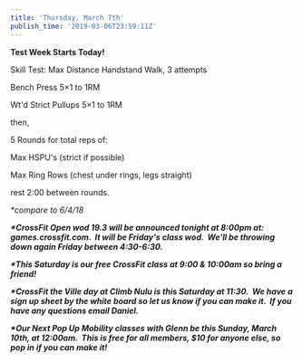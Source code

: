 ```yaml
---
title: 'Thursday, March 7th'
publish_time: '2019-03-06T23:59:11Z'
---
```


**Test Week Starts Today!**

Skill Test: Max Distance Handstand Walk, 3 attempts

Bench Press 5×1 to 1RM

Wt'd Strict Pullups 5×1 to 1RM

then,

5 Rounds for total reps of:

Max HSPU's (strict if possible)

Max Ring Rows (chest under rings, legs straight)

rest 2:00 between rounds.

*\*compare to 6/4/18*

***\*CrossFit Open wod 19.3 will be announced tonight at 8:00pm at:
games.crossfit.com.  It will be Friday's class wod.  We'll be throwing
down again Friday between 4:30-6:30.***

***\*This Saturday is our free CrossFit class at 9:00 & 10:00am so bring
a friend!***

***\*CrossFit the Ville day at Climb Nulu is this Saturday at 11:30.  We
have a sign up sheet by the white board so let us know if you can make
it.  If you have any questions email Daniel.***

***\*Our Next Pop Up Mobility classes with Glenn be this Sunday, March
10th, at 12:00am.  This is free for all members, \$10 for anyone else,
so pop in if you can make it!***

 
